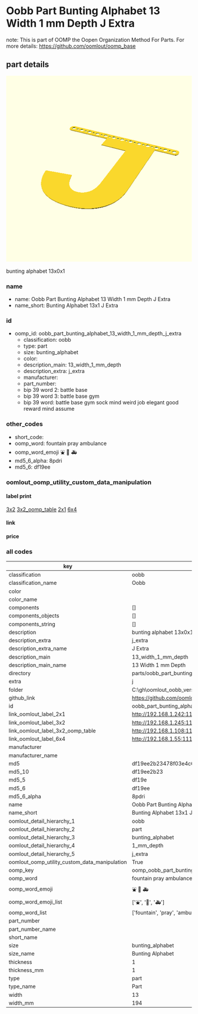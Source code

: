 # Oobb Part Bunting Alphabet 13 Width 1 mm Depth J Extra  

note: This is part of OOMP the Oopen Organization Method For Parts. For more details: https://github.com/oomlout/oomp_base

##  part details
  

[![](3dpr.png)](3dpr.png)

bunting alphabet 13x0x1



### name
* name: Oobb Part Bunting Alphabet 13 Width 1 mm Depth J Extra
* name_short: Bunting Alphabet 13x1 J Extra
### id
* oomp_id: oobb_part_bunting_alphabet_13_width_1_mm_depth_j_extra
  * classification: oobb
  * type: part
  * size: bunting_alphabet
  * color: 
  * description_main: 13_width_1_mm_depth
  * description_extra: j_extra
  * manufacturer: 
  * part_number: 
  * bip 39 word 2: battle base
  * bip 39 word 3: battle base gym
  * bip 39 word: battle base gym sock mind weird job elegant good reward mind assume

### other_codes
* short_code: 
* oomp_word: fountain pray ambulance
* oomp_word_emoji :fountain: :pray: :ambulance:
* md5_6_alpha: 8pdri
* md5_6: df19ee






### oomlout_oomp_utility_custom_data_manipulation
#### label print
[3x2](http://192.168.1.245:1112/?label=oomp%208pdri)
[3x2_oomp_table](http://192.168.1.108:1112/?label=oomp%208pdri)
[2x1](http://192.168.1.242:1112/?label=oomp%208pdri)
[6x4](http://192.168.1.55:1112/?label=oomp%208pdri)    

#### link

                              

#### price







### all codes 
| key | value |  
| --- | --- |  
| classification | oobb |  
| classification_name | Oobb |  
| color |  |  
| color_name |  |  
| components | [] |  
| components_objects | [] |  
| components_string | [] |  
| description | bunting alphabet 13x0x1 |  
| description_extra | j_extra |  
| description_extra_name | J Extra |  
| description_main | 13_width_1_mm_depth |  
| description_main_name | 13 Width 1 mm Depth |  
| directory | parts/oobb_part_bunting_alphabet_13_width_1_mm_depth_j_extra |  
| extra | j |  
| folder | C:\gh\oomlout_oobb_version_4_generated_parts\things\oobb_part_bunting_alphabet_13_width_1_mm_depth_j_extra |  
| github_link | https://github.com/oomlout/oomlout_oomp_part_src/tree/main/parts/oobb_part_bunting_alphabet_13_width_1_mm_depth_j_extra |  
| id | oobb_part_bunting_alphabet_13_width_1_mm_depth_j_extra |  
| link_oomlout_label_2x1 | http://192.168.1.242:1112/?label=oomp%208pdri |  
| link_oomlout_label_3x2 | http://192.168.1.245:1112/?label=oomp%208pdri |  
| link_oomlout_label_3x2_oomp_table | http://192.168.1.108:1112/?label=oomp%208pdri |  
| link_oomlout_label_6x4 | http://192.168.1.55:1112/?label=oomp%208pdri |  
| manufacturer |  |  
| manufacturer_name |  |  
| md5 | df19ee2b23478f03e4c67ce0d004b89a |  
| md5_10 | df19ee2b23 |  
| md5_5 | df19e |  
| md5_6 | df19ee |  
| md5_6_alpha | 8pdri |  
| name | Oobb Part Bunting Alphabet 13 Width 1 mm Depth J Extra |  
| name_short | Bunting Alphabet 13x1 J Extra |  
| oomlout_detail_hierarchy_1 | oobb |  
| oomlout_detail_hierarchy_2 | part |  
| oomlout_detail_hierarchy_3 | bunting_alphabet |  
| oomlout_detail_hierarchy_4 | 1_mm_depth |  
| oomlout_detail_hierarchy_5 | j_extra |  
| oomlout_oomp_utility_custom_data_manipulation | True |  
| oomp_key | oomp_oobb_part_bunting_alphabet_13_width_1_mm_depth_j_extra |  
| oomp_word | fountain pray ambulance |  
| oomp_word_emoji | :fountain: :pray: :ambulance: |  
| oomp_word_emoji_list | [':fountain:', ':pray:', ':ambulance:'] |  
| oomp_word_list | ['fountain', 'pray', 'ambulance'] |  
| part_number |  |  
| part_number_name |  |  
| short_name |  |  
| size | bunting_alphabet |  
| size_name | Bunting Alphabet |  
| thickness | 1 |  
| thickness_mm | 1 |  
| type | part |  
| type_name | Part |  
| width | 13 |  
| width_mm | 194 |  
